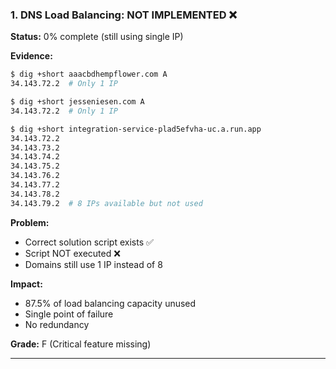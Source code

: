 ### 1. DNS Load Balancing: NOT IMPLEMENTED ❌

**Status:** 0% complete (still using single IP)

**Evidence:**

```bash
$ dig +short aaacbdhempflower.com A
34.143.72.2  # Only 1 IP

$ dig +short jesseniesen.com A
34.143.72.2  # Only 1 IP

$ dig +short integration-service-plad5efvha-uc.a.run.app
34.143.72.2
34.143.73.2
34.143.74.2
34.143.75.2
34.143.76.2
34.143.77.2
34.143.78.2
34.143.79.2  # 8 IPs available but not used
```

**Problem:**

- Correct solution script exists ✅
- Script NOT executed ❌
- Domains still use 1 IP instead of 8

**Impact:**

- 87.5% of load balancing capacity unused
- Single point of failure
- No redundancy

**Grade:** F (Critical feature missing)

---

